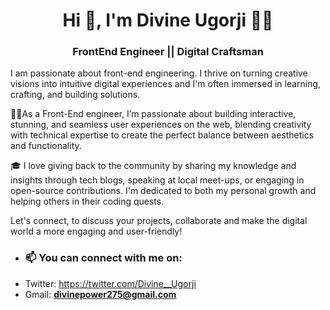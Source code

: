 <h1 align="center">Hi 👋, I'm Divine Ugorji 👨‍💻</h1>
<h3 align="center">FrontEnd Engineer || Digital Craftsman</h3>

<p>
  
I am passionate about front-end engineering. I thrive on turning creative visions into intuitive digital experiences and I'm often immersed in learning, crafting, and building solutions. 


👷‍♂️As a Front-End engineer, I’m passionate about building interactive, stunning, and seamless user experiences on the web, blending creativity with technical expertise to create the perfect balance between aesthetics and functionality.


🎓 I love giving back to the community by sharing my knowledge and insights through tech blogs, speaking at local meet-ups, or engaging in open-source contributions. I'm dedicated to both my personal growth and helping others in their coding quests.

Let's connect, to discuss your projects, collaborate and make the digital world a more engaging and user-friendly!</p>

- <h3 align="left"> 📫 You can connect with me on:</h3>
- Twitter: https://twitter.com/Divine__Ugorji
- Gmail: **divinepower275@gmail.com**
